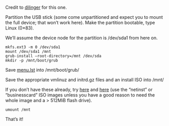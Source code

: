 <!--# set var="title" value="Installing Debian from a USB stick" -->
<!--# set var="date" value="February 6, 2006" -->

<!--# include file="include/top.html" -->

Credit to [dilinger](http://lists.debian.org/debian-boot/2004/09/msg01722.html) for this one.

Partition the USB stick (some come unpartitioned and expect you to mount the full device; that won’t work here). Make the partition bootable, type Linux (0×83).

We’ll assume the device node for the partition is /dev/sda1 from here on.

	mkfs.ext3 -m 0 /dev/sda1
	mount /dev/sda1 /mnt
	grub-install –root-directory=/mnt /dev/sda
	mkdir -p /mnt/boot/grub

Save [menu.lst](files/menu.lst) into /mnt/boot/grub/

Save the appropriate vmlinuz and initrd.gz files and an install ISO into /mnt/

If you don’t have these already, try [here](http://http.us.debian.org/debian/dists/sarge/main/installer-i386/current//images/hd-media/2.6/) and [here](http://debian.osuosl.org/debian-cdimage/current/i386/iso-cd/) (use the “netinst” or “businesscard” ISO images unless you have a good reason to need the whole image and a > 512MiB flash drive).

	umount /mnt

That’s it!

<!--# include file="include/bottom.html" -->
